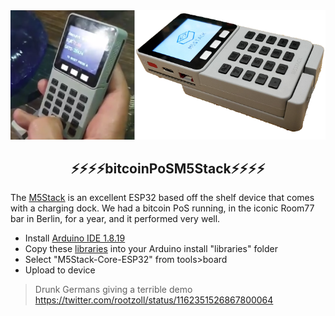 <img src="../images/m5stack.png?raw=true">

<h2 align="center">
⚡⚡⚡⚡bitcoinPoSM5Stack⚡⚡⚡⚡
</h2>

The <a href="https://shop.m5stack.com/products/face?variant=17290437623898">M5Stack</a> is an excellent ESP32 based off the shelf device that comes with a charging dock. We had a bitcoin PoS running, in the iconic Room77 bar in Berlin, for a year, and it performed very well.

* Install <a href="https://www.arduino.cc/en/software">Arduino IDE 1.8.19</a> 
* Copy these <a href="libraries">libraries</a> into your Arduino install "libraries" folder
* Select "M5Stack-Core-ESP32" from tools>board
* Upload to device

> Drunk Germans giving a terrible demo https://twitter.com/rootzoll/status/1162351526867800064
